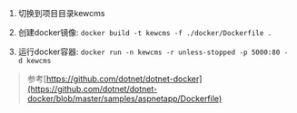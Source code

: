 1. 切换到项目目录kewcms

2. 创建docker镜像: `docker build -t kewcms -f ./docker/Dockerfile .`     

3. 运行docker容器: `docker run -n kewcms -r unless-stopped -p 5000:80 -d kewcms`

>参考[https://github.com/dotnet/dotnet-docker](https://github.com/dotnet/dotnet-docker/blob/master/samples/aspnetapp/Dockerfile)

